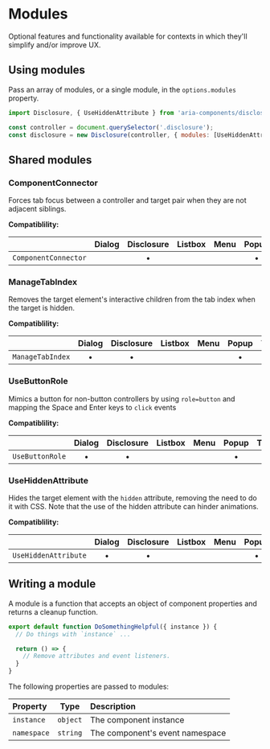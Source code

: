 Modules
=======

Optional features and functionality available for contexts in which they'll simplify and/or improve UX.

## Using modules

Pass an array of modules, or a single module, in the `options.modules` property.

```jsx
import Disclosure, { UseHiddenAttribute } from 'aria-components/disclosure';

const controller = document.querySelector('.disclosure');
const disclosure = new Disclosure(controller, { modules: [UseHiddenAttribute] });
```

## Shared modules

### ComponentConnector

Forces tab focus between a controller and target pair when they are not adjacent siblings.

**Compatiblility:**

|                      | Dialog | Disclosure | Listbox | Menu | Popup | Tablist |
|:---------------------|:------:|:----------:|:-------:|:----:|:-----:|:-------:|
| `ComponentConnector` |        |      •     |         |      |   •   |         |

### ManageTabIndex

Removes the target element's interactive children from the tab index when the 
target is hidden.

**Compatiblility:**

|                      | Dialog | Disclosure | Listbox | Menu | Popup | Tablist |
|:---------------------|:------:|:----------:|:-------:|:----:|:-----:|:-------:|
| `ManageTabIndex`     |    •   |      •     |         |      |   •   |         |

### UseButtonRole

Mimics a button for non-button controllers by using `role=button` and mapping the 
Space and Enter keys to `click` events

**Compatiblility:**

|                      | Dialog | Disclosure | Listbox | Menu | Popup | Tablist |
|:---------------------|:------:|:----------:|:-------:|:----:|:-----:|:-------:|
| `UseButtonRole`      |    •   |      •     |         |      |   •   |         |

### UseHiddenAttribute

Hides the target element with the `hidden` attribute, removing the need to do it 
with CSS. Note that the use of the hidden attribute can hinder animations.

**Compatiblility:**

|                      | Dialog | Disclosure | Listbox | Menu | Popup | Tablist |
|:---------------------|:------:|:----------:|:-------:|:----:|:-----:|:-------:|
| `UseHiddenAttribute` |    •   |      •     |         |      |   •   |         |

## Writing a module

A module is a function that accepts an object of component properties and returns
a cleanup function.

```jsx
export default function DoSomethingHelpful({ instance }) {
  // Do things with `instance` ...

  return () => {
    // Remove attributes and event listeners.
  }
}
```

The following properties are passed to modules:

| Property    | Type     | Description                     |
|:------------|:--------:|:--------------------------------|
| `instance`  | `object` | The component instance          |
| `namespace` | `string` | The component's event namespace |
